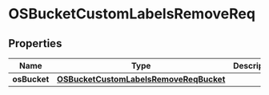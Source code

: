 # OSBucketCustomLabelsRemoveReq

## Properties
Name | Type | Description | Notes
------------ | ------------- | ------------- | -------------
**osBucket** | [**OSBucketCustomLabelsRemoveReqBucket**](OSBucketCustomLabelsRemoveReqBucket.md) |  | 
